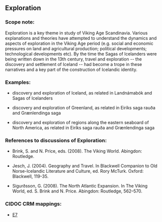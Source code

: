 
## Exploration

###  Scope note: 
Exploration is a key theme in study of Viking Age Scandinavia. Various explanations and theories have attempted to understand the dynamics and aspects of exploration in the Viking Age period (e.g. social and economic pressures on land and agricultural production; political developments; technological developments etc). By the time the Sagas of Icelanders were being written down in the 13th century, travel and exploration -- the discovery and settlement of Iceland -- had become a trope in these narratives and a key part of the construction of Icelandic identity.   

### Examples: 

* discovery and exploration of Iceland, as related in Landnámabók and Sagas of Icelanders

* discovery and exploration of Greenland, as related in Eiríks saga rauða and Grænlendinga saga 

* discovery and exploration of regions along the eastern seaboard of North America, as related in Eiríks saga rauða and Grænlendinga saga


### References to discussions of Exploration:

* Brink, S. and N. Price, eds. (2008). The Viking World. Abingdon: Routledge. 

* Jesch, J. (2004). Geography and Travel. In Blackwell Companion to Old Norse-Icelandic Literature and Culture, ed. Rory McTurk. Oxford: Blackwell, 119-35.

* Sigurðsson, G. (2008). The North Atlantic Expansion. In The Viking World, ed. S. Brink and N. Price. Abingdon: Routledge, 562–570.

### CIDOC CRM mappings: 

* [E7](http://www.cidoc-crm.org/Entity/E7-Activity/Version-6.2.1)


